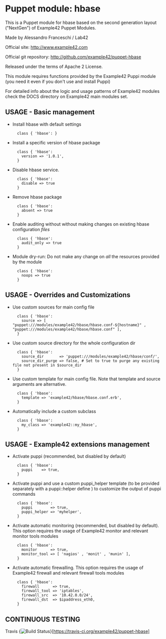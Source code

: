 # Puppet module: hbase

This is a Puppet module for hbase based on the second generation layout ("NextGen") of Example42 Puppet Modules.

Made by Alessandro Franceschi / Lab42

Official site: http://www.example42.com

Official git repository: http://github.com/example42/puppet-hbase

Released under the terms of Apache 2 License.

This module requires functions provided by the Example42 Puppi module (you need it even if you don't use and install Puppi)

For detailed info about the logic and usage patterns of Example42 modules check the DOCS directory on Example42 main modules set.


## USAGE - Basic management

* Install hbase with default settings

        class { 'hbase': }

* Install a specific version of hbase package

        class { 'hbase':
          version => '1.0.1',
        }

* Disable hbase service.

        class { 'hbase':
          disable => true
        }

* Remove hbase package

        class { 'hbase':
          absent => true
        }

* Enable auditing without without making changes on existing hbase configuration *files*

        class { 'hbase':
          audit_only => true
        }

* Module dry-run: Do not make any change on *all* the resources provided by the module

        class { 'hbase':
          noops => true
        }


## USAGE - Overrides and Customizations
* Use custom sources for main config file 

        class { 'hbase':
          source => [ "puppet:///modules/example42/hbase/hbase.conf-${hostname}" , "puppet:///modules/example42/hbase/hbase.conf" ], 
        }


* Use custom source directory for the whole configuration dir

        class { 'hbase':
          source_dir       => 'puppet:///modules/example42/hbase/conf/',
          source_dir_purge => false, # Set to true to purge any existing file not present in $source_dir
        }

* Use custom template for main config file. Note that template and source arguments are alternative. 

        class { 'hbase':
          template => 'example42/hbase/hbase.conf.erb',
        }

* Automatically include a custom subclass

        class { 'hbase':
          my_class => 'example42::my_hbase',
        }


## USAGE - Example42 extensions management 
* Activate puppi (recommended, but disabled by default)

        class { 'hbase':
          puppi    => true,
        }

* Activate puppi and use a custom puppi_helper template (to be provided separately with a puppi::helper define ) to customize the output of puppi commands 

        class { 'hbase':
          puppi        => true,
          puppi_helper => 'myhelper', 
        }

* Activate automatic monitoring (recommended, but disabled by default). This option requires the usage of Example42 monitor and relevant monitor tools modules

        class { 'hbase':
          monitor      => true,
          monitor_tool => [ 'nagios' , 'monit' , 'munin' ],
        }

* Activate automatic firewalling. This option requires the usage of Example42 firewall and relevant firewall tools modules

        class { 'hbase':       
          firewall      => true,
          firewall_tool => 'iptables',
          firewall_src  => '10.42.0.0/24',
          firewall_dst  => $ipaddress_eth0,
        }


## CONTINUOUS TESTING

Travis {<img src="https://travis-ci.org/example42/puppet-hbase.png?branch=master" alt="Build Status" />}[https://travis-ci.org/example42/puppet-hbase]
